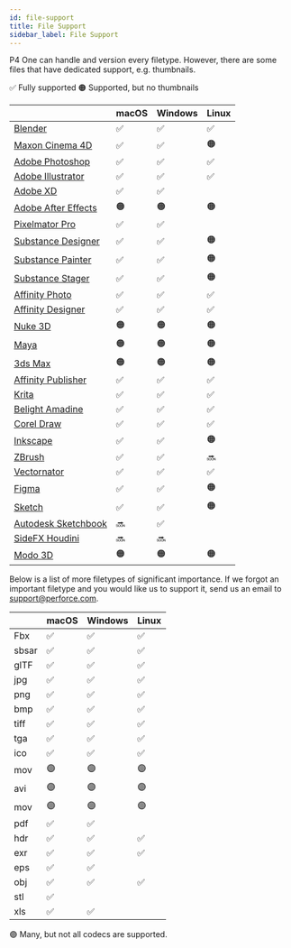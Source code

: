 ```yaml
---
id: file-support
title: File Support
sidebar_label: File Support
---
```


P4 One can handle and version every filetype. However, there are some files that have dedicated support, e.g. thumbnails.

✅ Fully supported
🟠 Supported, but no thumbnails

|                                                                                   | macOS | Windows | Linux  |
|-----------------------------------------------------------------------------------|-------|---------|--------|
| [Blender](https://www.blender.org)                                                | ✅     | ✅      | ✅     |
| [Maxon Cinema 4D](https://www.maxon.net)                                          | ✅     | ✅      | 🟠     |
| [Adobe Photoshop](https://www.adobe.com/ca/products/photoshop.html)               | ✅     | ✅      | ✅     |
| [Adobe Illustrator](https://www.adobe.com/ca/products/illustrator.html)           | ✅     | ✅      | ✅     |
| [Adobe XD](https://www.adobe.com/ca/products/xd.html)                             | ✅     | ✅      |      |
| [Adobe After Effects](https://www.adobe.com/ca/products/aftereffects.html)        | 🟠     | 🟠      | 🟠     |
| [Pixelmator Pro](https://www.pixelmator.com)                                      | ✅     | ✅      |        |
| [Substance Designer](https://www.adobe.com/ca/products/substance3d-designer.html) | ✅     | ✅      | 🟠     |
| [Substance Painter](https://www.adobe.com/ca/products/substance3d-painter.html)   | ✅     | ✅      | 🟠     |
| [Substance Stager](https://www.adobe.com/ca/products/substance3d-stager.html)     | ✅     | ✅      | 🟠     |
| [Affinity Photo](https://www.serif.com)                                            | ✅     | ✅      | ✅     |
| [Affinity Designer](https://www.serif.com)                                         | ✅     | ✅      | ✅     |
| [Nuke 3D](https://www.foundry.com/products/nuke-family/nuke)                      | 🟠     | 🟠      | 🟠     |
| [Maya](https://www.autodesk.ca/en/products/maya/overview)                         | 🟠     | 🟠      | 🟠     |
| [3ds Max](https://www.autodesk.ca/en/products/3ds-max/overview)                   | 🟠     | 🟠      | 🟠     |
| [Affinity Publisher](https://www.serif.com)                                        | ✅     | ✅      | ✅     |
| [Krita](https://www.krita.org)                                                    | ✅     | ✅      | ✅     |
| [Belight Amadine](https://www.amadine.com)                                        | ✅     | ✅      | ✅     |
| [Corel Draw](https://www.corel.com)                                               | ✅     | ✅      | ✅     |
| [Inkscape](https://www.inkscape.com)                                              | ✅     | ✅      | 🟠     |
| [ZBrush](https://www.zbrush.com)                                                  | ✅     | ✅      | 🔜     |
| [Vectornator](https://www.vectornator.io/)                                        | ✅     | ✅      | ✅     |
| [Figma](https://www.figma.com/)                                                    | ✅     | ✅      | 🟠     |
| [Sketch](https://www.sketch.com/)                                                 | ✅     | ✅      | 🟠     |
| [Autodesk Sketchbook](https://www.autodesk.com/products/sketchbook/overview)      | 🔜     | ✅      |        |
| [SideFX Houdini](https://www.sidefx.com)                                          | 🔜     | 🔜      |        |
| [Modo 3D](https://www.sidefx.com)                                                 | 🟠     | 🟠      | 🟠     |

Below is a list of more filetypes of significant importance. If we forgot an important filetype and you would like us to support it, send us an email to [support@perforce.com](mailto:support@perforce.com).

|      | macOS | Windows | Linux |
|------|-------|---------|-------|
| Fbx  | ✅    | ✅      |   ✅   |
| sbsar| ✅    | ✅      |   ✅   |
| glTF | ✅    | ✅      |   ✅   |
| jpg  | ✅    | ✅      |   ✅   |
| png  | ✅    | ✅      |   ✅   |
| bmp  | ✅    | ✅      |   ✅   |
| tiff | ✅    | ✅      |   ✅   |
| tga  | ✅    | ✅      |   ✅   |
| ico  | ✅    | ✅      |   ✅   |
| mov  | 🟣    | 🟣      |   🟣   |
| avi  | 🟣    | 🟣      |   🟣   |
| mov  | 🟣    | 🟣      |   🟣   |
| pdf  | ✅    | ✅      |        |
| hdr  | ✅    | ✅      |   ✅   |
| exr  | ✅    | ✅      |   ✅   |
| eps  | ✅    | ✅      |        |
| obj  | ✅    | ✅      |   ✅   |
| stl  | ✅    |         |        |
| xls  | ✅    | ✅      |        |

🟣 Many, but not all codecs are supported.
